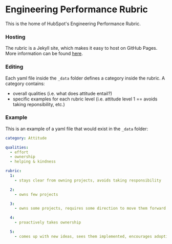 # Engineering Performance Rubric

This is the home of HubSpot's Engineering Performance Rubric.

### Hosting

The rubric is a Jekyll site, which makes it easy to host on GitHub Pages. More information can be found [here](https://help.github.com/articles/using-jekyll-with-pages).

### Editing

Each yaml file inside the `_data` folder defines a category inside the rubric. A category contains:
 - overall qualities (i.e. what does attitude entail?)
 - specific examples for each rubric level (i.e. attitude level 1 == avoids taking reponsibility, etc.)

### Example
This is an example of a yaml file that would exist in the `_data` folder:
```yaml
category: Attitude

qualities:
  - effort
  - ownership
  - helping & kindness

rubric:
  1:
    - stays clear from owning projects, avoids taking responsibility

  2:
    - owns few projects

  3:
    - owns some projects, requires some direction to move them forward

  4:
    - proactively takes ownership

  5:
    - comes up with new ideas, sees them implemented, encourages adoption and contributions
```
